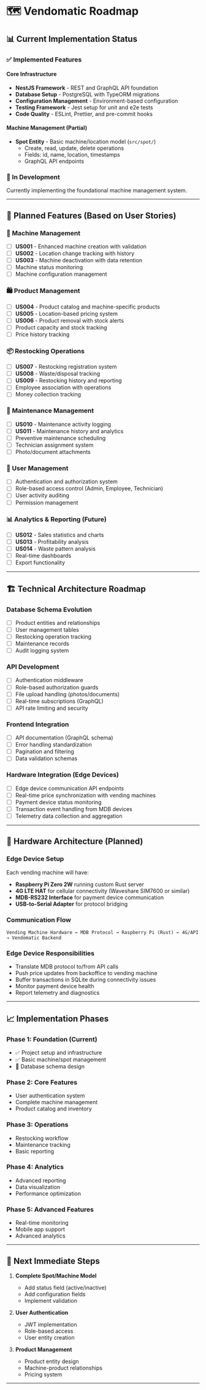 # 🗺️ Vendomatic Roadmap

## 📊 Current Implementation Status

### ✅ Implemented Features

#### Core Infrastructure
- **NestJS Framework** - REST and GraphQL API foundation
- **Database Setup** - PostgreSQL with TypeORM migrations
- **Configuration Management** - Environment-based configuration
- **Testing Framework** - Jest setup for unit and e2e tests
- **Code Quality** - ESLint, Prettier, and pre-commit hooks

#### Machine Management (Partial)
- **Spot Entity** - Basic machine/location model (`src/spot/`)
  - Create, read, update, delete operations
  - Fields: id, name, location, timestamps
  - GraphQL API endpoints

### 🚧 In Development
Currently implementing the foundational machine management system.

---

## 🎯 Planned Features (Based on User Stories)

### 🏢 Machine Management
- [ ] **US001** - Enhanced machine creation with validation
- [ ] **US002** - Location change tracking with history
- [ ] **US003** - Machine deactivation with data retention
- [ ] Machine status monitoring
- [ ] Machine configuration management

### 🛍️ Product Management
- [ ] **US004** - Product catalog and machine-specific products
- [ ] **US005** - Location-based pricing system
- [ ] **US006** - Product removal with stock alerts
- [ ] Product capacity and stock tracking
- [ ] Price history tracking

### 📦 Restocking Operations
- [ ] **US007** - Restocking registration system
- [ ] **US008** - Waste/disposal tracking
- [ ] **US009** - Restocking history and reporting
- [ ] Employee association with operations
- [ ] Money collection tracking

### 🔧 Maintenance Management
- [ ] **US010** - Maintenance activity logging
- [ ] **US011** - Maintenance history and analytics
- [ ] Preventive maintenance scheduling
- [ ] Technician assignment system
- [ ] Photo/document attachments

### 👥 User Management
- [ ] Authentication and authorization system
- [ ] Role-based access control (Admin, Employee, Technician)
- [ ] User activity auditing
- [ ] Permission management

### 📊 Analytics & Reporting (Future)
- [ ] **US012** - Sales statistics and charts
- [ ] **US013** - Profitability analysis
- [ ] **US014** - Waste pattern analysis
- [ ] Real-time dashboards
- [ ] Export functionality

---

## 🏗️ Technical Architecture Roadmap

### Database Schema Evolution
- [ ] Product entities and relationships
- [ ] User management tables
- [ ] Restocking operation tracking
- [ ] Maintenance records
- [ ] Audit logging system

### API Development
- [ ] Authentication middleware
- [ ] Role-based authorization guards
- [ ] File upload handling (photos/documents)
- [ ] Real-time subscriptions (GraphQL)
- [ ] API rate limiting and security

### Frontend Integration
- [ ] API documentation (GraphQL schema)
- [ ] Error handling standardization
- [ ] Pagination and filtering
- [ ] Data validation schemas

### Hardware Integration (Edge Devices)
- [ ] Edge device communication API endpoints
- [ ] Real-time price synchronization with vending machines
- [ ] Payment device status monitoring
- [ ] Transaction event handling from MDB devices
- [ ] Telemetry data collection and aggregation

---

## 🔌 Hardware Architecture (Planned)

### Edge Device Setup
Each vending machine will have:
- **Raspberry Pi Zero 2W** running custom Rust server
- **4G LTE HAT** for cellular connectivity (Waveshare SIM7600 or similar)
- **MDB-RS232 Interface** for payment device communication
- **USB-to-Serial Adapter** for protocol bridging

### Communication Flow
```
Vending Machine Hardware ← MDB Protocol → Raspberry Pi (Rust) ← 4G/API → Vendomatic Backend
```

### Edge Device Responsibilities
- Translate MDB protocol to/from API calls
- Push price updates from backoffice to vending machine
- Buffer transactions in SQLite during connectivity issues
- Monitor payment device health
- Report telemetry and diagnostics

---

## 📈 Implementation Phases

### Phase 1: Foundation (Current)
- ✅ Project setup and infrastructure
- ✅ Basic machine/spot management
- 🚧 Database schema design

### Phase 2: Core Features
- User authentication system
- Complete machine management
- Product catalog and inventory

### Phase 3: Operations
- Restocking workflow
- Maintenance tracking
- Basic reporting

### Phase 4: Analytics
- Advanced reporting
- Data visualization
- Performance optimization

### Phase 5: Advanced Features
- Real-time monitoring
- Mobile app support
- Advanced analytics

---

## 🔄 Next Immediate Steps

1. **Complete Spot/Machine Model**
   - Add status field (active/inactive)
   - Add configuration fields
   - Implement validation

2. **User Authentication**
   - JWT implementation
   - Role-based access
   - User entity creation

3. **Product Management**
   - Product entity design
   - Machine-product relationships
   - Pricing system

---
